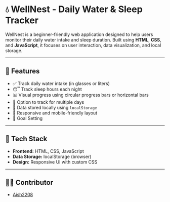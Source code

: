 # 💧 WellNest - Daily Water & Sleep Tracker

WellNest is a beginner-friendly web application designed to help users monitor their daily water intake and sleep duration. Built using **HTML**, **CSS**, and **JavaScript**, it focuses on user interaction, data visualization, and local storage.

---

## 🌟 Features

- ✅ Track daily water intake (in glasses or liters)
- 😴 Track sleep hours each night
- 📊 Visual progress using circular progress bars or horizontal bars
- 📅 Option to track for multiple days
- 💾 Data stored locally using `localStorage`
- 📱 Responsive and mobile-friendly layout
- 🎯 Goal Setting

---

## 🧰 Tech Stack

- **Frontend:** HTML, CSS, JavaScript
- **Data Storage:** localStorage (browser)
- **Design:** Responsive UI with custom CSS

---

## 👨‍💻 Contributor

- [Aish2208](https://github.com/Aish2208)
